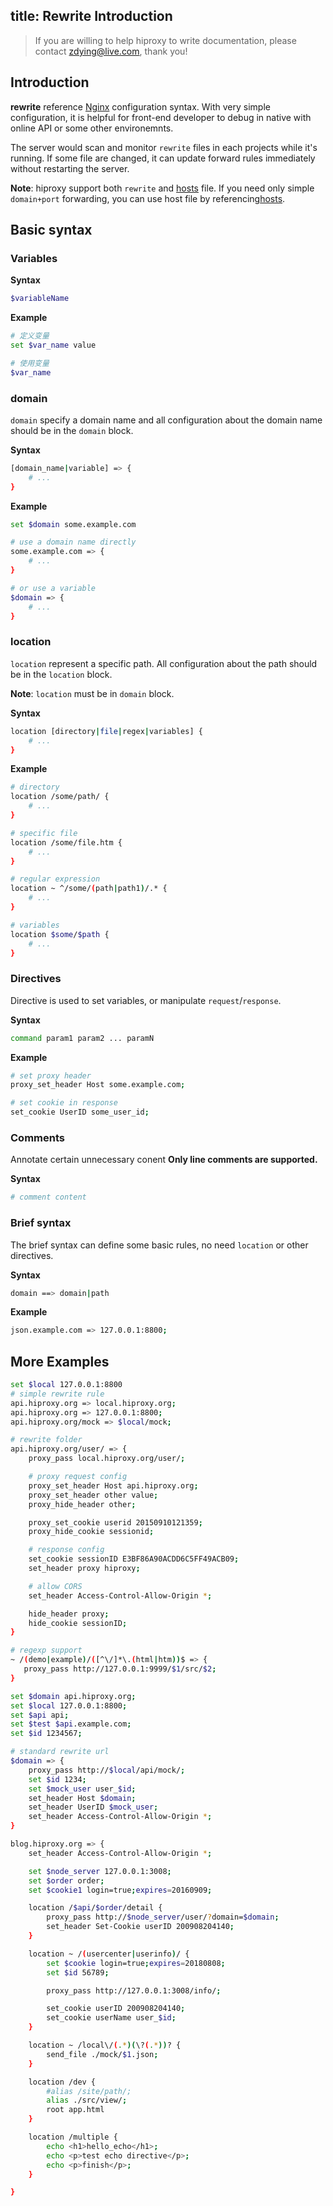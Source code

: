 title: Rewrite Introduction
---

> If you are willing to help hiproxy to write documentation, please contact zdying@live.com, thank you!

## Introduction

**rewrite** reference [Nginx][Nginx] configuration syntax. With very simple configuration, it is helpful for front-end developer to debug in native with online API or some other environemnts.

The server would scan and monitor `rewrite` files in each projects while it's running. If some file are changed, it can update forward rules immediately without restarting the server.

**Note**: hiproxy support both `rewrite` and [hosts][hosts] file. If you need only simple `domain+port` forwarding, you can use host file by referencing[hosts][hosts].

## Basic syntax

### Variables

**Syntax**
```bash
$variableName
```
**Example**

```bash
# 定义变量
set $var_name value

# 使用变量
$var_name
```
### domain

`domain` specify a domain name and all configuration about the domain name should be in the `domain` block.

**Syntax**

```bash
[domain_name|variable] => {
    # ...
}
```
**Example**

```bash
set $domain some.example.com

# use a domain name directly
some.example.com => {
    # ...
}

# or use a variable
$domain => {
    # ...
}
```
### location

`location` represent a specific path. All configuration about the path should be in the `location` block.

**Note**: `location` must be in `domain` block.

**Syntax**

```bash
location [directory|file|regex|variables] {
    # ...
}
```
**Example**

```bash
# directory
location /some/path/ {
    # ...
}

# specific file
location /some/file.htm {
    # ...
}

# regular expression
location ~ ^/some/(path|path1)/.* {
    # ...
}

# variables
location $some/$path {
    # ...
}
```
### Directives

Directive is used to set variables, or manipulate `request`/`response`.

**Syntax**

```bash
command param1 param2 ... paramN
```

**Example**

```bash
# set proxy header
proxy_set_header Host some.example.com;

# set cookie in response
set_cookie UserID some_user_id;
```

### Comments

Annotate certain unnecessary conent **Only line comments are supported.**

**Syntax**

```bash
# comment content
```

### Brief syntax

The brief syntax can define some basic rules, no need `location` or other directives.

**Syntax**

```bash
domain ==> domain|path
```

**Example**

```bash
json.example.com => 127.0.0.1:8800;
```

## More Examples

```bash
set $local 127.0.0.1:8800
# simple rewrite rule
api.hiproxy.org => local.hiproxy.org;
api.hiproxy.org => 127.0.0.1:8800;
api.hiproxy.org/mock => $local/mock;
```

```bash
# rewrite folder
api.hiproxy.org/user/ => {
    proxy_pass local.hiproxy.org/user/;

    # proxy request config
    proxy_set_header Host api.hiproxy.org;
    proxy_set_header other value;
    proxy_hide_header other;

    proxy_set_cookie userid 20150910121359;
    proxy_hide_cookie sessionid;

    # response config
    set_cookie sessionID E3BF86A90ACDD6C5FF49ACB09;
    set_header proxy hiproxy;

    # allow CORS
    set_header Access-Control-Allow-Origin *;

    hide_header proxy;
    hide_cookie sessionID;
}
```

```bash
# regexp support
~ /(demo|example)/([^\/]*\.(html|htm))$ => {
   proxy_pass http://127.0.0.1:9999/$1/src/$2;
}
```

```bash
set $domain api.hiproxy.org;
set $local 127.0.0.1:8800;
set $api api;
set $test $api.example.com;
set $id 1234567;

# standard rewrite url
$domain => {
    proxy_pass http://$local/api/mock/;
    set $id 1234;
    set $mock_user user_$id;
    set_header Host $domain;
    set_header UserID $mock_user;
    set_header Access-Control-Allow-Origin *;
}

blog.hiproxy.org => {
    set_header Access-Control-Allow-Origin *;

    set $node_server 127.0.0.1:3008;
    set $order order;
    set $cookie1 login=true;expires=20160909;

    location /$api/$order/detail {
        proxy_pass http://$node_server/user/?domain=$domain;
        set_header Set-Cookie userID 200908204140;
    }

    location ~ /(usercenter|userinfo)/ {
        set $cookie login=true;expires=20180808;
        set $id 56789;

        proxy_pass http://127.0.0.1:3008/info/;

        set_cookie userID 200908204140;
        set_cookie userName user_$id;
    }

    location ~ /local\/(.*)(\?(.*))? {
        send_file ./mock/$1.json;
    }

    location /dev {
        #alias /site/path/;
        alias ./src/view/;
        root app.html
    }

    location /multiple {
        echo <h1>hello_echo</h1>;
        echo <p>test echo directive</p>;
        echo <p>finish</p>;
    }

}
```


[hosts]: ../configuration/hosts.html
[Nginx]: http://nginx.org/en/docs/
